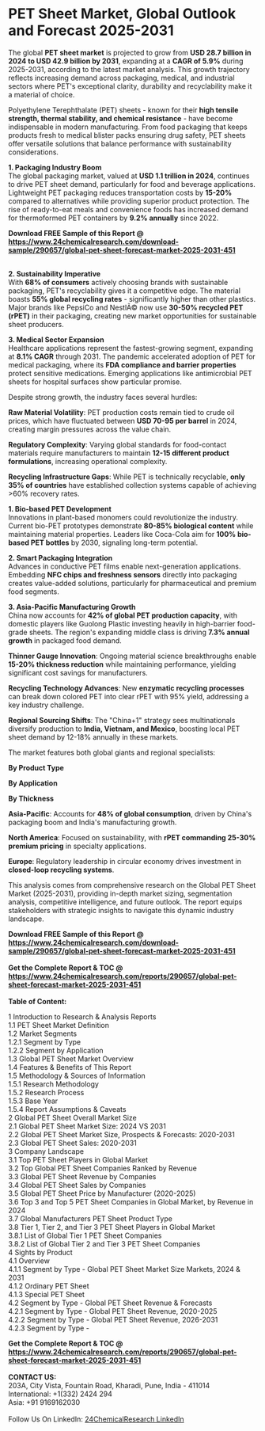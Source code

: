 <h1>PET Sheet Market, Global Outlook and Forecast 2025-2031</h1><p>The global <strong>PET sheet market</strong> is projected to grow from <strong>USD 28.7 billion in 2024 to USD 42.9 billion by 2031</strong>, expanding at a <strong>CAGR of 5.9%</strong> during 2025-2031, according to the latest market analysis. This growth trajectory reflects increasing demand across packaging, medical, and industrial sectors where PET's exceptional clarity, durability and recyclability make it a material of choice.</p><p>Polyethylene Terephthalate (PET) sheets - known for their <strong>high tensile strength, thermal stability, and chemical resistance</strong> - have become indispensable in modern manufacturing. From food packaging that keeps products fresh to medical blister packs ensuring drug safety, PET sheets offer versatile solutions that balance performance with sustainability considerations.</p><p><strong>1. Packaging Industry Boom</strong><br>
The global packaging market, valued at <strong>USD 1.1 trillion in 2024</strong>, continues to drive PET sheet demand, particularly for food and beverage applications. Lightweight PET packaging reduces transportation costs by <strong>15-20%</strong> compared to alternatives while providing superior product protection. The rise of ready-to-eat meals and convenience foods has increased demand for thermoformed PET containers by <strong>9.2% annually</strong> since 2022.</p><div><b>Download FREE Sample of this Report @ 
            <a href="https://www.24chemicalresearch.com/download-sample/290657/global-pet-sheet-forecast-market-2025-2031-451">
            https://www.24chemicalresearch.com/download-sample/290657/global-pet-sheet-forecast-market-2025-2031-451</a></b></div><br><p><strong>2. Sustainability Imperative</strong><br>
With <strong>68% of consumers</strong> actively choosing brands with sustainable packaging, PET's recyclability gives it a competitive edge. The material boasts <strong>55% global recycling rates</strong> - significantly higher than other plastics. Major brands like PepsiCo and NestlÃ© now use <strong>30-50% recycled PET (rPET)</strong> in their packaging, creating new market opportunities for sustainable sheet producers.</p><p><strong>3. Medical Sector Expansion</strong><br>
Healthcare applications represent the fastest-growing segment, expanding at <strong>8.1% CAGR</strong> through 2031. The pandemic accelerated adoption of PET for medical packaging, where its <strong>FDA compliance and barrier properties</strong> protect sensitive medications. Emerging applications like antimicrobial PET sheets for hospital surfaces show particular promise.</p><p>Despite strong growth, the industry faces several hurdles:</p><p><strong>Raw Material Volatility</strong>: PET production costs remain tied to crude oil prices, which have fluctuated between <strong>USD 70-95 per barrel</strong> in 2024, creating margin pressures across the value chain.</p><p><strong>Regulatory Complexity</strong>: Varying global standards for food-contact materials require manufacturers to maintain <strong>12-15 different product formulations</strong>, increasing operational complexity.</p><p><strong>Recycling Infrastructure Gaps</strong>: While PET is technically recyclable, <strong>only 35% of countries</strong> have established collection systems capable of achieving &gt;60% recovery rates.</p><p><strong>1. Bio-based PET Development</strong><br>
Innovations in plant-based monomers could revolutionize the industry. Current bio-PET prototypes demonstrate <strong>80-85% biological content</strong> while maintaining material properties. Leaders like Coca-Cola aim for <strong>100% bio-based PET bottles</strong> by 2030, signaling long-term potential.</p><p><strong>2. Smart Packaging Integration</strong><br>
Advances in conductive PET films enable next-generation applications. Embedding <strong>NFC chips and freshness sensors</strong> directly into packaging creates value-added solutions, particularly for pharmaceutical and premium food segments.</p><p><strong>3. Asia-Pacific Manufacturing Growth</strong><br>
China now accounts for <strong>42% of global PET production capacity</strong>, with domestic players like Guolong Plastic investing heavily in high-barrier food-grade sheets. The region's expanding middle class is driving <strong>7.3% annual growth</strong> in packaged food demand.</p><p><strong>Thinner Gauge Innovation</strong>: Ongoing material science breakthroughs enable <strong>15-20% thickness reduction</strong> while maintaining performance, yielding significant cost savings for manufacturers.</p><p><strong>Recycling Technology Advances</strong>: New <strong>enzymatic recycling processes</strong> can break down colored PET into clear rPET with 95% yield, addressing a key industry challenge.</p><p><strong>Regional Sourcing Shifts</strong>: The "China+1" strategy sees multinationals diversify production to <strong>India, Vietnam, and Mexico</strong>, boosting local PET sheet demand by 12-18% annually in these markets.</p><p>The market features both global giants and regional specialists:</p><p><strong>By Product Type</strong></p><p><strong>By Application</strong></p><p><strong>By Thickness</strong></p><p><strong>Asia-Pacific</strong>: Accounts for <strong>48% of global consumption</strong>, driven by China's packaging boom and India's manufacturing growth.</p><p><strong>North America</strong>: Focused on sustainability, with <strong>rPET commanding 25-30% premium pricing</strong> in specialty applications.</p><p><strong>Europe</strong>: Regulatory leadership in circular economy drives investment in <strong>closed-loop recycling systems</strong>.</p><p>This analysis comes from comprehensive research on the Global PET Sheet Market (2025-2031), providing in-depth market sizing, segmentation analysis, competitive intelligence, and future outlook. The report equips stakeholders with strategic insights to navigate this dynamic industry landscape.</p><div><b>Download FREE Sample of this Report @ 
            <a href="https://www.24chemicalresearch.com/download-sample/290657/global-pet-sheet-forecast-market-2025-2031-451">
            https://www.24chemicalresearch.com/download-sample/290657/global-pet-sheet-forecast-market-2025-2031-451</a></b></div><br><div><b>Get the Complete Report & TOC @ 
            <a href="https://www.24chemicalresearch.com/reports/290657/global-pet-sheet-forecast-market-2025-2031-451">
            https://www.24chemicalresearch.com/reports/290657/global-pet-sheet-forecast-market-2025-2031-451</a></b></div><br>
            <b>Table of Content:</b><p>1 Introduction to Research & Analysis Reports<br />
 1.1 PET Sheet Market Definition<br />
 1.2 Market Segments<br />
 1.2.1 Segment by Type<br />
 1.2.2 Segment by Application<br />
 1.3 Global PET Sheet Market Overview<br />
 1.4 Features & Benefits of This Report<br />
 1.5 Methodology & Sources of Information<br />
 1.5.1 Research Methodology<br />
 1.5.2 Research Process<br />
 1.5.3 Base Year<br />
 1.5.4 Report Assumptions & Caveats<br />
2 Global PET Sheet Overall Market Size<br />
 2.1 Global PET Sheet Market Size: 2024 VS 2031<br />
 2.2 Global PET Sheet Market Size, Prospects & Forecasts: 2020-2031<br />
 2.3 Global PET Sheet Sales: 2020-2031<br />
3 Company Landscape<br />
 3.1 Top PET Sheet Players in Global Market<br />
 3.2 Top Global PET Sheet Companies Ranked by Revenue<br />
 3.3 Global PET Sheet Revenue by Companies<br />
 3.4 Global PET Sheet Sales by Companies<br />
 3.5 Global PET Sheet Price by Manufacturer (2020-2025)<br />
 3.6 Top 3 and Top 5 PET Sheet Companies in Global Market, by Revenue in 2024<br />
 3.7 Global Manufacturers PET Sheet Product Type<br />
 3.8 Tier 1, Tier 2, and Tier 3 PET Sheet Players in Global Market<br />
 3.8.1 List of Global Tier 1 PET Sheet Companies<br />
 3.8.2 List of Global Tier 2 and Tier 3 PET Sheet Companies<br />
4 Sights by Product<br />
 4.1 Overview<br />
 4.1.1 Segment by Type - Global PET Sheet Market Size Markets, 2024 & 2031<br />
 4.1.2 Ordinary PET Sheet<br />
 4.1.3 Special PET Sheet<br />
 4.2 Segment by Type - Global PET Sheet Revenue & Forecasts<br />
 4.2.1 Segment by Type - Global PET Sheet Revenue, 2020-2025<br />
 4.2.2 Segment by Type - Global PET Sheet Revenue, 2026-2031<br />
 4.2.3 Segment by Type - </p><div><b>Get the Complete Report & TOC @ 
            <a href="https://www.24chemicalresearch.com/reports/290657/global-pet-sheet-forecast-market-2025-2031-451">
            https://www.24chemicalresearch.com/reports/290657/global-pet-sheet-forecast-market-2025-2031-451</a></b></div><br><b>CONTACT US:</b><br>
            203A, City Vista, Fountain Road, Kharadi, Pune, India - 411014<br>
            International: +1(332) 2424 294<br>
            Asia: +91 9169162030 <br><br>
            Follow Us On LinkedIn: <a href="https://www.linkedin.com/company/24chemicalresearch/">24ChemicalResearch LinkedIn</a>